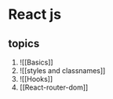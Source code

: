 # React js

## topics
1. ![[Basics]]
2. ![[styles and classnames]]
3. ![[Hooks]]
4. [[React-router-dom]]
